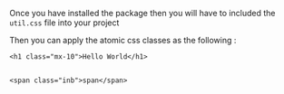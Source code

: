 Once you have installed the package then you will have to included the `util.css` file into your project

Then you can apply the atomic css classes as the following :

```
<h1 class="mx-10">Hello World</h1>


<span class="inb">span</span>

```
